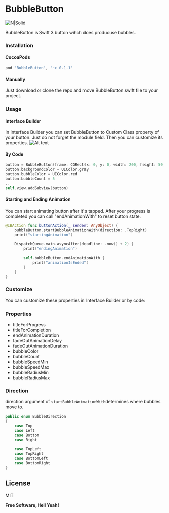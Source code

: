 # BubbleButton
![N|Solid](http://146.185.160.107/wp-content/uploads/2016/12/bubbleButtonHeader.png)

BubbleButton is Swift 3 button wihch does producuse bubbles.

### Installation

#### CocoaPods
```sh
pod 'BubbleButton', '~> 0.1.1'
```
#### Manually
Just download or clone the repo and move BubbleButton.swift file to your project.

### Usage

#### Interface Builder
In Interface Builder you can set BubbleButton to Custom Class property of your button. Just do not forget the module field. Then you can customize its properties.
![Alt text](http://146.185.160.107/wp-content/uploads/2016/12/custom_class_ss.png)

#### By Code
```swift
button = BubbleButton(frame: CGRect(x: 0, y: 0, width: 200, height: 50))
button.backgroundColor = UIColor.gray
button.bubbleColor = UIColor.red
button.bubbleCount = 5
..
self.view.addSubview(button)
```
#### Starting and Ending Animation

You can start animating button after it's tapped. After your progress is completed you can call "endAnimationWith" to reset button state.
```swift
@IBAction func buttonAction(_ sender: AnyObject) {
    bubbleButton.startBubbleAnimationWith(direction: .TopRight)
    print("startingAnimation")
    
    DispatchQueue.main.asyncAfter(deadline: .now() + 2) {
        print("endingAnimation")
        
        self.bubbleButton.endAnimationWith {
            print("animationIsEnded")
        }
    }
}
```

### Customize
You can customize these properties in Interface Builder or by code:

### Properties
  - titleForProgress 
  - titleForCompletion
  - endAnimationDuration
  - fadeOutAnimationDelay
  - fadeOutAnimationDuration
  - bubbleColor
  - bubbleCount
  - bubbleSpeedMin
  - bubbleSpeedMax
  - bubbleRadiusMin
  - bubbleRadiusMax

### Direction
direction argument of ```startBubbleAnimationWith```determines where bubbles move to.
```swift
public enum BubbleDirection
{
    case Top
    case Left
    case Bottom
    case Right
    
    case TopLeft
    case TopRight
    case BottomLeft
    case BottomRight
}
```

License
----
MIT

**Free Software, Hell Yeah!**